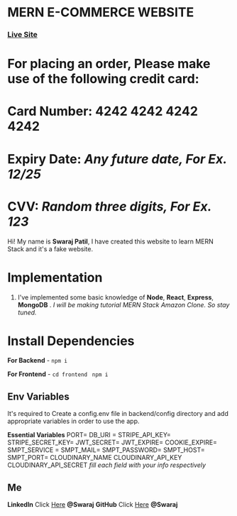 # MERN E-COMMERCE WEBSITE
### [Live Site](https://6packecommerce.vercel.app/)
# For placing an order, Please make use of the following credit card:
# Card Number: 4242 4242 4242 4242
# Expiry Date: _Any future date, For Ex. 12/25_
# CVV: _Random three digits, For Ex. 123_

Hi! My name is **Swaraj Patil**, I have created this website to learn MERN Stack and it's a fake website.

# Implementation

1.  I've implemented some basic knowledge of **Node**, **React**, **Express**, **MongoDB** . _I will be making tutorial MERN Stack Amazon Clone. So stay tuned._


# Install Dependencies

**For Backend** - `npm i`

**For Frontend** - `cd frontend` ` npm i`

## Env Variables

It's required to Create a config.env file in backend/config directory and add appropriate variables in order to use the app.

**Essential Variables**
PORT=
DB_URI =
STRIPE_API_KEY=
STRIPE_SECRET_KEY=
JWT_SECRET=
JWT_EXPIRE=
COOKIE_EXPIRE=
SMPT_SERVICE =
SMPT_MAIL=
SMPT_PASSWORD=
SMPT_HOST=
SMPT_PORT=
CLOUDINARY_NAME
CLOUDINARY_API_KEY
CLOUDINARY_API_SECRET
_fill each field with your info respectively_

## Me

**LinkedIn** Click [Here](https://in.linkedin.com/in/swaraj1703) **@Swaraj**
**GitHub** Click [Here](https://github.com/Swaraj-Patil) **@Swaraj**
